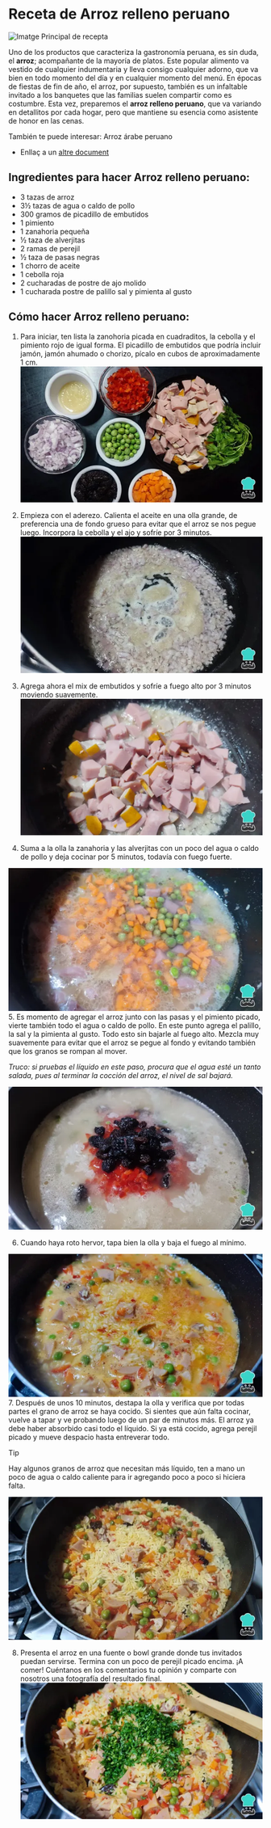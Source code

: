 # Receta de Arroz relleno peruano

![Imatge Principal de recepta](https://cdn0.recetasgratis.net/es/posts/1/7/0/arroz_relleno_peruano_77071_600.webp)

Uno de los productos que caracteriza la gastronomía peruana, es sin duda, el **arroz**; acompañante de la mayoría de platos. Este popular alimento va vestido de cualquier indumentaria y lleva consigo cualquier adorno, que va bien en todo momento del día y en cualquier momento del menú. En épocas de fiestas de fin de año, el arroz, por supuesto, también es un infaltable invitado a los banquetes que las familias suelen compartir como es costumbre. Esta vez, preparemos el **arroz relleno peruano**, que va variando en detallitos por cada hogar, pero que mantiene su esencia como asistente de honor en las cenas.


También te puede interesar: Arroz árabe peruano
- Enllaç a un [altre document](document_alternatiu.md)


## Ingredientes para hacer Arroz relleno peruano:

- 3 tazas de arroz
- 3½ tazas de agua o caldo de pollo
- 300 gramos de picadillo de embutidos
- 1 pimiento
- 1 zanahoria pequeña
- ½ taza de alverjitas
- 2 ramas de perejil
- ½ taza de pasas negras
- 1 chorro de aceite
- 1 cebolla roja
- 2 cucharadas de postre de ajo molido
- 1 cucharada postre de palillo
sal y pimienta al gusto 

## Cómo hacer Arroz relleno peruano:
1. Para iniciar, ten lista la zanohoria picada en cuadraditos, la cebolla y el pimiento rojo de igual forma. El picadillo de embutidos que podría incluir jamón, jamón ahumado o chorizo, pícalo en cubos de aproximadamente 1 cm.
![Text alternatiu per a la imatge local](1.webp)

2. Empieza con el aderezo. Calienta el aceite en una olla grande, de preferencia una de fondo grueso para evitar que el arroz se nos pegue luego. Incorpora la cebolla y el ajo y sofríe por 3 minutos.
![Text alternatiu per a la imatge local](2.webp)

3. Agrega ahora el mix de embutidos y sofríe a fuego alto por 3 minutos moviendo suavemente.
![Text alternatiu per a la imatge local](3.webp)

4. Suma a la olla la zanahoria y las alverjitas con un poco del agua o caldo de pollo y deja cocinar por 5 minutos, todavía con fuego fuerte.

![Text alternatiu per a la imatge local](4.webp)
5. Es momento de agregar el arroz junto con las pasas y el pimiento picado, vierte también todo el agua o caldo de pollo. En este punto agrega el palillo, la sal y la pimienta al gusto. Todo esto sin bajarle al fuego alto. Mezcla muy suavemente para evitar que el arroz se pegue al fondo y evitando también que los granos se rompan al mover.

_Truco: si pruebas el líquido en este paso, procura que el agua esté un tanto salada, pues al terminar la cocción del arroz, el nivel de sal bajará._

![Text alternatiu per a la imatge local](5.webp)

6. Cuando haya roto hervor, tapa bien la olla y baja el fuego al mínimo.

![Text alternatiu per a la imatge local](6.webp)
7. Después de unos 10 minutos, destapa la olla y verifica que por todas partes el grano de arroz se haya cocido. Si sientes que aún falta cocinar, vuelve a tapar y ve probando luego de un par de minutos más. El arroz ya debe haber absorbido casi todo el líquido. Si ya está cocido, agrega perejil picado y mueve despacio hasta entreverar todo.

> [!TIP]
> Hay algunos granos de arroz que necesitan más líquido, ten a mano un poco de agua o caldo caliente para ir agregando poco a poco si hiciera falta.

![Text alternatiu per a la imatge local](7.webp)

8. Presenta el arroz en una fuente o bowl grande donde tus invitados puedan servirse. Termina con un poco de perejil picado encima. ¡A comer! Cuéntanos en los comentarios tu opinión y comparte con nosotros una fotografía del resultado final.
![Text alternatiu per a la imatge local](8.webp)




